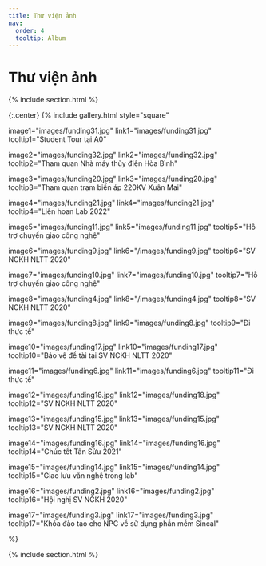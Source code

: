 ```yaml
---
title: Thư viện ảnh
nav:
  order: 4
  tooltip: Album
---
```


# <i class="fas fa-feather-alt"></i>Thư viện ảnh

{% include section.html %}

{:.center}
{% include gallery.html style="square"

image1="images/funding31.jpg" link1="images/funding31.jpg" tooltip1="Student Tour tại A0"

image2="images/funding32.jpg" link2="images/funding32.jpg" tooltip2="Tham quan Nhà máy thủy điện Hòa Bình"

image3="images/funding20.jpg" link3="images/funding20.jpg" tooltip3="Tham quan trạm biến áp 220KV Xuân Mai"

image4="images/funding21.jpg" link4="images/funding21.jpg" tooltip4="Liên hoan Lab 2022"

image5="images/funding11.jpg" link5="images/funding11.jpg" tooltip5="Hỗ trợ chuyển giao công nghệ"

image6="images/funding9.jpg" link6="/images/funding9.jpg" tooltip6="SV NCKH NLTT 2020"

image7="images/funding10.jpg" link7="images/funding10.jpg" tooltip7="Hỗ trợ chuyển giao công nghệ"

image8="images/funding4.jpg" link8="/images/funding4.jpg" tooltip8="SV NCKH NLTT 2020"

image9="images/funding8.jpg" link9="images/funding8.jpg" tooltip9="Đi thực tế"

image10="images/funding17.jpg" link10="images/funding17.jpg" tooltip10="Bảo vệ đề tài tại SV NCKH NLTT 2020"

image11="images/funding6.jpg" link11="images/funding6.jpg" tooltip11="Đi thực tế"

image12="images/funding18.jpg" link12="images/funding18.jpg" tooltip12="SV NCKH NLTT 2020"

image13="images/funding15.jpg" link13="images/funding15.jpg" tooltip13="SV NCKH NLTT 2020"

image14="images/funding16.jpg" link14="images/funding16.jpg" tooltip14="Chúc tết Tân Sửu 2021"

image15="images/funding14.jpg" link15="images/funding14.jpg" tooltip15="Giao lưu văn nghệ trong lab"

image16="images/funding2.jpg" link16="images/funding2.jpg" tooltip16="Hội nghị SV NCKH 2020"

image17="images/funding3.jpg" link17="images/funding3.jpg" tooltip17="Khóa đào tạo cho NPC về sử dụng phần mềm Sincal"


 %}

{% include section.html %}
